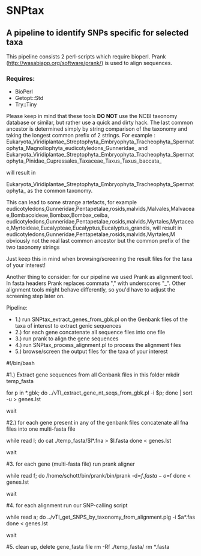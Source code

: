 # SNPtax
## A pipeline to identify SNPs specific for selected taxa

This pipeline consists 2 perl-scripts which require bioperl.
Prank (http://wasabiapp.org/software/prank/) is used to align sequences.

### Requires:
- BioPerl
- Getopt::Std
- Try::Tiny


Please keep in mind that these tools **DO NOT** use the NCBI taxonomy database or similar, but rather use a quick and dirty hack.
The last common ancestor is determined simply by string comparison of the taxonomy and taking the longest common prefix of 2 strings.
For example :
Eukaryota_Viridiplantae_Streptophyta_Embryophyta_Tracheophyta_Spermatophyta_Magnoliophyta_eudicotyledons_Gunneridae_
and
Eukaryota_Viridiplantae_Streptophyta_Embryophyta_Tracheophyta_Spermatophyta_Pinidae_Cupressales_Taxaceae_Taxus_Taxus_baccata_

will result in 

Eukaryota_Viridiplantae_Streptophyta_Embryophyta_Tracheophyta_Spermatophyta_
as the common taxonomy.

This can lead to some strange artefacts, for example
eudicotyledons,Gunneridae,Pentapetalae,rosids,malvids,Malvales,Malvaceae,Bombacoideae,Bombax,Bombax_ceiba,
eudicotyledons,Gunneridae,Pentapetalae,rosids,malvids,Myrtales,Myrtaceae,Myrtoideae,Eucalypteae,Eucalyptus,Eucalyptus_grandis,
will result in 
eudicotyledons,Gunneridae,Pentapetalae,rosids,malvids,Myrtales,M
obviously not the real last common ancestor but the common prefix of the two taxonomy strings

Just keep this in mind when browsing/screening the result files for the taxa of your interest!


Another thing to consider:
for our pipeline we used Prank as alignment tool.
In fasta headers Prank replaces commata "," with underscores "_".
Other alignment tools might behave differently, so you'd have to adjust the screening step later on.




Pipeline:
- 1.) run SNPtax_extract_genes_from_gbk.pl on the Genbank files of the taxa of interest to extract genic sequences
- 2.) for each gene concatenate all sequence files into one file
- 3.) run prank to align the gene sequences
- 4.) run SNPtax_process_alignment.pl to process the alignment files
- 5.) browse/screen the output files for the taxa of your interest



#!/bin/bash

#1.) Extract gene sequences from all Genbank files in this folder
mkdir temp_fasta

for p in *.gbk; do ../vTI_extract_gene_nt_seqs_from_gbk.pl -i $p; done | sort -u > genes.lst

wait

#2.) for each gene present in any of the genbank files concatenate all fna files into one multi-fasta file

while read l;
do
cat ./temp_fasta/$l*.fna > $l.fasta
done < genes.lst

wait

#3. for each gene (multi-fasta file) run prank aligner

while read f;
do
/home/schott/bin/prank/bin/prank -d=$f.fasta -o=$f
done < genes.lst

wait

#4. for each alignment run our SNP-calling script

while read a;
do
../vTI_get_SNPS_by_taxonomy_from_alignment.plg -i $a*.fas
done < genes.lst

wait

#5. clean up, delete gene_fasta file
rm -Rf ./temp_fasta/
rm *.fasta



